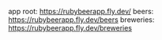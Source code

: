 app root: https://rubybeerapp.fly.dev/
beers: https://rubybeerapp.fly.dev/beers
breweries: https://rubybeerapp.fly.dev/breweries
